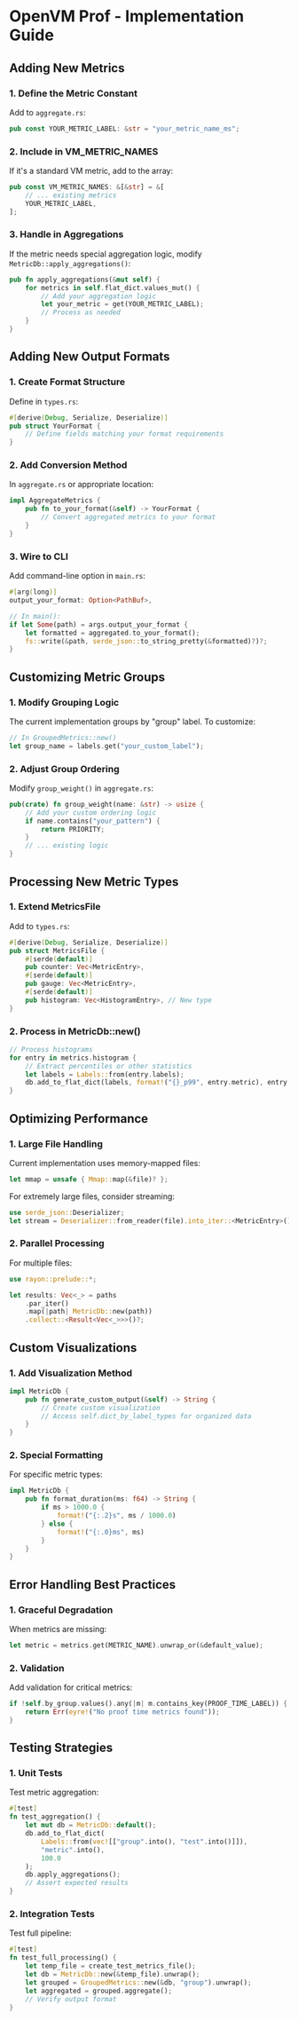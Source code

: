 # OpenVM Prof - Implementation Guide

## Adding New Metrics

### 1. Define the Metric Constant
Add to `aggregate.rs`:
```rust
pub const YOUR_METRIC_LABEL: &str = "your_metric_name_ms";
```

### 2. Include in VM_METRIC_NAMES
If it's a standard VM metric, add to the array:
```rust
pub const VM_METRIC_NAMES: &[&str] = &[
    // ... existing metrics
    YOUR_METRIC_LABEL,
];
```

### 3. Handle in Aggregations
If the metric needs special aggregation logic, modify `MetricDb::apply_aggregations()`:
```rust
pub fn apply_aggregations(&mut self) {
    for metrics in self.flat_dict.values_mut() {
        // Add your aggregation logic
        let your_metric = get(YOUR_METRIC_LABEL);
        // Process as needed
    }
}
```

## Adding New Output Formats

### 1. Create Format Structure
Define in `types.rs`:
```rust
#[derive(Debug, Serialize, Deserialize)]
pub struct YourFormat {
    // Define fields matching your format requirements
}
```

### 2. Add Conversion Method
In `aggregate.rs` or appropriate location:
```rust
impl AggregateMetrics {
    pub fn to_your_format(&self) -> YourFormat {
        // Convert aggregated metrics to your format
    }
}
```

### 3. Wire to CLI
Add command-line option in `main.rs`:
```rust
#[arg(long)]
output_your_format: Option<PathBuf>,

// In main():
if let Some(path) = args.output_your_format {
    let formatted = aggregated.to_your_format();
    fs::write(&path, serde_json::to_string_pretty(&formatted)?)?;
}
```

## Customizing Metric Groups

### 1. Modify Grouping Logic
The current implementation groups by "group" label. To customize:
```rust
// In GroupedMetrics::new()
let group_name = labels.get("your_custom_label");
```

### 2. Adjust Group Ordering
Modify `group_weight()` in `aggregate.rs`:
```rust
pub(crate) fn group_weight(name: &str) -> usize {
    // Add your custom ordering logic
    if name.contains("your_pattern") {
        return PRIORITY;
    }
    // ... existing logic
}
```

## Processing New Metric Types

### 1. Extend MetricsFile
Add to `types.rs`:
```rust
#[derive(Debug, Serialize, Deserialize)]
pub struct MetricsFile {
    #[serde(default)]
    pub counter: Vec<MetricEntry>,
    #[serde(default)]
    pub gauge: Vec<MetricEntry>,
    #[serde(default)]
    pub histogram: Vec<HistogramEntry>, // New type
}
```

### 2. Process in MetricDb::new()
```rust
// Process histograms
for entry in metrics.histogram {
    // Extract percentiles or other statistics
    let labels = Labels::from(entry.labels);
    db.add_to_flat_dict(labels, format!("{}_p99", entry.metric), entry.p99);
}
```

## Optimizing Performance

### 1. Large File Handling
Current implementation uses memory-mapped files:
```rust
let mmap = unsafe { Mmap::map(&file)? };
```

For extremely large files, consider streaming:
```rust
use serde_json::Deserializer;
let stream = Deserializer::from_reader(file).into_iter::<MetricEntry>();
```

### 2. Parallel Processing
For multiple files:
```rust
use rayon::prelude::*;

let results: Vec<_> = paths
    .par_iter()
    .map(|path| MetricDb::new(path))
    .collect::<Result<Vec<_>>>()?;
```

## Custom Visualizations

### 1. Add Visualization Method
```rust
impl MetricDb {
    pub fn generate_custom_output(&self) -> String {
        // Create custom visualization
        // Access self.dict_by_label_types for organized data
    }
}
```

### 2. Special Formatting
For specific metric types:
```rust
impl MetricDb {
    pub fn format_duration(ms: f64) -> String {
        if ms > 1000.0 {
            format!("{:.2}s", ms / 1000.0)
        } else {
            format!("{:.0}ms", ms)
        }
    }
}
```

## Error Handling Best Practices

### 1. Graceful Degradation
When metrics are missing:
```rust
let metric = metrics.get(METRIC_NAME).unwrap_or(&default_value);
```

### 2. Validation
Add validation for critical metrics:
```rust
if !self.by_group.values().any(|m| m.contains_key(PROOF_TIME_LABEL)) {
    return Err(eyre!("No proof time metrics found"));
}
```

## Testing Strategies

### 1. Unit Tests
Test metric aggregation:
```rust
#[test]
fn test_aggregation() {
    let mut db = MetricDb::default();
    db.add_to_flat_dict(
        Labels::from(vec![["group".into(), "test".into()]]),
        "metric".into(),
        100.0
    );
    db.apply_aggregations();
    // Assert expected results
}
```

### 2. Integration Tests
Test full pipeline:
```rust
#[test]
fn test_full_processing() {
    let temp_file = create_test_metrics_file();
    let db = MetricDb::new(&temp_file).unwrap();
    let grouped = GroupedMetrics::new(&db, "group").unwrap();
    let aggregated = grouped.aggregate();
    // Verify output format
}
```